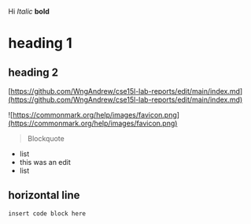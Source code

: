 Hi
*Italic*
**bold**
# heading 1
## heading 2
[https://github.com/WngAndrew/cse15l-lab-reports/edit/main/index.md](https://github.com/WngAndrew/cse15l-lab-reports/edit/main/index.md)

![https://commonmark.org/help/images/favicon.png](https://commonmark.org/help/images/favicon.png)

> Blockquote

- list 
- this was an edit 
- list 

horizontal line
---

```
insert code block here
```
